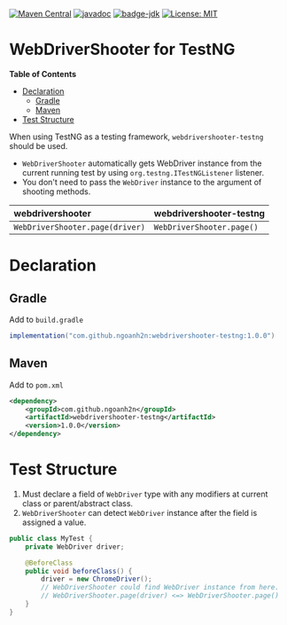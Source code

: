 [![Maven Central](https://maven-badges.herokuapp.com/maven-central/com.github.ngoanh2n/webdrivershooter-testng/badge.svg)](https://maven-badges.herokuapp.com/maven-central/com.github.ngoanh2n/webdrivershooter-testng)
[![javadoc](https://javadoc.io/badge2/com.github.ngoanh2n/webdrivershooter-testng/javadoc.svg)](https://javadoc.io/doc/com.github.ngoanh2n/webdrivershooter-testng)
[![badge-jdk](https://img.shields.io/badge/jdk-11-blue.svg)](http://www.oracle.com/technetwork/java/javase/downloads/index.html)
[![License: MIT](https://img.shields.io/badge/License-MIT-blueviolet.svg)](https://opensource.org/licenses/MIT)

# WebDriverShooter for TestNG
**Table of Contents**
<!-- TOC -->
* [Declaration](#declaration)
  * [Gradle](#gradle)
  * [Maven](#maven)
* [Test Structure](#test-structure)
<!-- TOC -->

When using TestNG as a testing framework, `webdrivershooter-testng` should be used.
- `WebDriverShooter` automatically gets WebDriver instance from the current running test by using `org.testng.ITestNGListener` listener.
- You don't need to pass the `WebDriver` instance to the argument of shooting methods.

| webdrivershooter                | webdrivershooter-testng   |
|:--------------------------------|:--------------------------|
| `WebDriverShooter.page(driver)` | `WebDriverShooter.page()` |

# Declaration
## Gradle
Add to `build.gradle`
```gradle
implementation("com.github.ngoanh2n:webdrivershooter-testng:1.0.0")
```

## Maven
Add to `pom.xml`
```xml
<dependency>
    <groupId>com.github.ngoanh2n</groupId>
    <artifactId>webdrivershooter-testng</artifactId>
    <version>1.0.0</version>
</dependency>
```

# Test Structure
1. Must declare a field of `WebDriver` type with any modifiers at current class or parent/abstract class.
2. `WebDriverShooter` can detect `WebDriver` instance after the field is assigned a value.

```java
public class MyTest {
    private WebDriver driver;

    @BeforeClass
    public void beforeClass() {
        driver = new ChromeDriver();
        // WebDriverShooter could find WebDriver instance from here.
        // WebDriverShooter.page(driver) <=> WebDriverShooter.page()
    }
}
```
